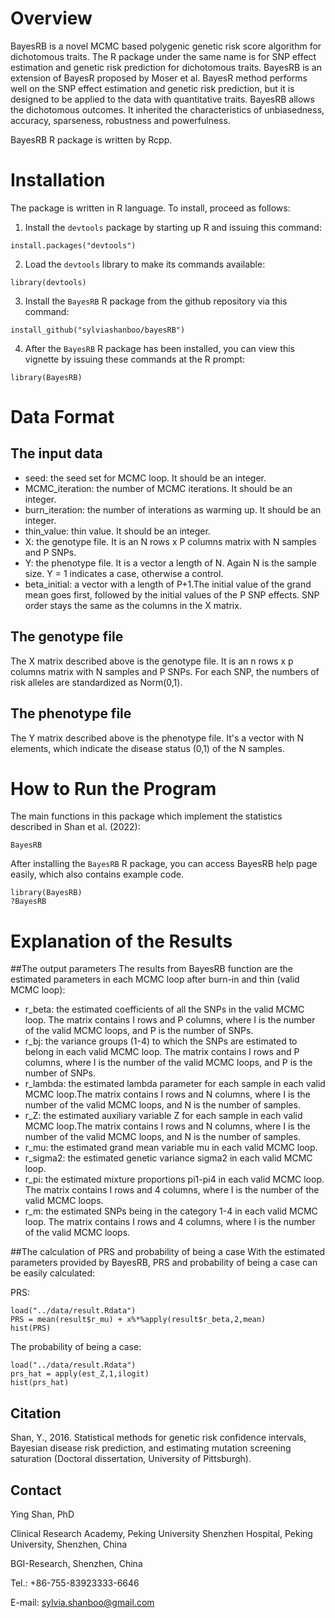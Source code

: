 # Overview
BayesRB is a novel MCMC based polygenic genetic risk score algorithm for dichotomous traits. The R package under the same name is for SNP effect estimation and genetic risk prediction for dichotomous traits. BayesRB is an extension of BayesR proposed by Moser et al. BayesR method performs well on the SNP effect estimation and genetic risk prediction, but it is designed to be applied to the data with quantitative traits. BayesRB allows the dichotomous outcomes. It inherited the characteristics of unbiasedness, accuracy, sparseness, robustness and powerfulness. 

BayesRB R package is written by Rcpp.

# Installation

The package is written in R language. To install, proceed as follows:

1. Install the `devtools` package by starting up R and issuing this command:

```
install.packages("devtools")
```

2. Load the `devtools` library to make its commands available:

```
library(devtools)
```

3. Install the `BayesRB` R package from the github repository via this command:

```
install_github("sylviashanboo/bayesRB")
```

4. After the `BayesRB` R package has been installed, you can view this vignette by issuing these commands at the R prompt:

```
library(BayesRB)
```

# Data Format

## The input data
* seed: the seed set for MCMC loop. It should be an integer.
* MCMC_iteration: the number of MCMC iterations. It should be an integer.
* burn_iteration: the number of interations as warming up. It should be an integer.
* thin_value: thin value. It should be an integer.
* X: the genotype file. It is an N rows x P columns matrix with N samples and P SNPs.
* Y: the phenotype file. It is a vector a length of N. Again N is the sample size. Y = 1 indicates a case, otherwise a control.
* beta_initial: a vector with a length of P+1.The initial value of the grand mean goes first, followed by the initial values of the P SNP effects. SNP order stays the same as the columns in the X matrix.

## The genotype file
The X matrix described above is the genotype file. It is an n rows x p columns matrix with N samples and P SNPs. For each SNP, the numbers of risk alleles are standardized as Norm(0,1).

## The phenotype file
The Y matrix described above is the phenotype file. It's a vector with N elements, which indicate the disease status (0,1) of the N samples. 

# How to Run the Program
The main functions in this package which implement the statistics described in Shan et al. (2022):

`BayesRB`

After installing the `BayesRB` R package, you can access BayesRB help page easily, which also contains example code.  
```
library(BayesRB)
?BayesRB
```

# Explanation of the Results

##The output parameters
The results from BayesRB function are the estimated parameters in each MCMC loop after burn-in and thin (valid MCMC loop):

* r_beta: the estimated coefficients of all the SNPs in the valid MCMC loop. The matrix contains I rows and P columns, where I is the number of the valid MCMC loops, and P is the number of SNPs.
* r_bj: the variance groups (1-4) to which the SNPs are estimated to belong in each valid MCMC loop. The matrix contains I rows and P columns, where I is the number of the valid MCMC loops, and P is the number of SNPs.
* r_lambda: the estimated lambda parameter for each sample in each valid MCMC loop.The matrix contains I rows and N columns, where I is the number of the valid MCMC loops, and N is the number of samples.
* r_Z: the estimated auxiliary variable Z for each sample in each valid MCMC loop.The matrix contains I rows and N columns, where I is the number of the valid MCMC loops, and N is the number of samples.
* r_mu: the estimated grand mean variable mu in each valid MCMC loop.
* r_sigma2: the estimated genetic variance sigma2 in each valid MCMC loop.
* r_pi: the estimated mixture proportions pi1-pi4 in each valid MCMC loop. The matrix contains I rows and 4 columns, where I is the number of the valid MCMC loops.
* r_m: the estimated SNPs being in the category 1-4 in each valid MCMC loop. The matrix contains I rows and 4 columns, where I is the number of the valid MCMC loops.

##The calculation of PRS and probability of being a case
With the estimated parameters provided by BayesRB, PRS and probability of being a case can be easily calculated:

PRS:
```
load("../data/result.Rdata")
PRS = mean(result$r_mu) + x%*%apply(result$r_beta,2,mean)
hist(PRS)
```
The probability of being a case:
```
load("../data/result.Rdata")
prs_hat = apply(est_Z,1,ilogit)
hist(prs_hat)
```

## Citation
Shan, Y., 2016. Statistical methods for genetic risk confidence intervals, Bayesian disease risk prediction, and estimating mutation screening saturation (Doctoral dissertation, University of Pittsburgh).

## Contact
Ying Shan, PhD

Clinical Research Academy, Peking University Shenzhen Hospital, Peking University, Shenzhen, China

BGI-Research, Shenzhen, China

Tel.: +86-755-83923333-6646

E-mail: sylvia.shanboo@gmail.com
